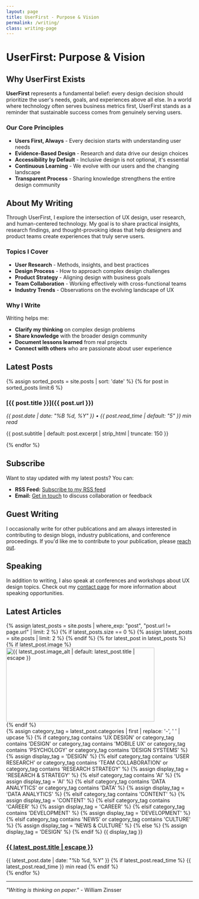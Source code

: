 ```yaml
---
layout: page
title: UserFirst - Purpose & Vision
permalink: /writing/
class: writing-page
---
```


# UserFirst: Purpose & Vision

## Why UserFirst Exists

**UserFirst** represents a fundamental belief: every design decision should prioritize the user's needs, goals, and experiences above all else. In a world where technology often serves business metrics first, UserFirst stands as a reminder that sustainable success comes from genuinely serving users.

### Our Core Principles

- **Users First, Always** - Every decision starts with understanding user needs
- **Evidence-Based Design** - Research and data drive our design choices
- **Accessibility by Default** - Inclusive design is not optional, it's essential
- **Continuous Learning** - We evolve with our users and the changing landscape
- **Transparent Process** - Sharing knowledge strengthens the entire design community

## About My Writing

Through UserFirst, I explore the intersection of UX design, user research, and human-centered technology. My goal is to share practical insights, research findings, and thought-provoking ideas that help designers and product teams create experiences that truly serve users.

### Topics I Cover

- **User Research** - Methods, insights, and best practices
- **Design Process** - How to approach complex design challenges
- **Product Strategy** - Aligning design with business goals
- **Team Collaboration** - Working effectively with cross-functional teams
- **Industry Trends** - Observations on the evolving landscape of UX

### Why I Write

Writing helps me:
- **Clarify my thinking** on complex design problems
- **Share knowledge** with the broader design community
- **Document lessons learned** from real projects
- **Connect with others** who are passionate about user experience

## Latest Posts

{% assign sorted_posts = site.posts | sort: 'date' %}
{% for post in sorted_posts limit:6 %}
### [{{ post.title }}]({{ post.url }})
*{{ post.date | date: "%B %d, %Y" }} • {{ post.read_time | default: "5" }} min read*

{{ post.subtitle | default: post.excerpt | strip_html | truncate: 150 }}

{% endfor %}

## Subscribe

Want to stay updated with my latest posts? You can:

- **RSS Feed:** [Subscribe to my RSS feed](/feed.xml)
- **Email:** [Get in touch](mailto:hello@haiderali.co) to discuss collaboration or feedback

## Guest Writing

I occasionally write for other publications and am always interested in contributing to design blogs, industry publications, and conference proceedings. If you'd like me to contribute to your publication, please [reach out](/contact/).

## Speaking

In addition to writing, I also speak at conferences and workshops about UX design topics. Check out my [contact page](/contact/) for more information about speaking opportunities.

<!-- Latest Articles Section -->
<section class="related-posts">
    <h2 class="related-posts-title">Latest Articles</h2>
    <div class="related-posts-grid">
        {% assign latest_posts = site.posts | where_exp: "post", "post.url != page.url" | limit: 2 %}
        {% if latest_posts.size == 0 %}
            {% assign latest_posts = site.posts | limit: 2 %}
        {% endif %}
        {% for latest_post in latest_posts %}
        <article class="related-post-card">
            {% if latest_post.image %}
            <div class="related-post-image">
                <img src="{{ latest_post.image }}" alt="{{ latest_post.image_alt | default: latest_post.title | escape }}" loading="lazy" width="400" height="200">
            </div>
            {% endif %}
            <div class="related-post-content">
                {% assign category_tag = latest_post.categories | first | replace: '-', ' ' | upcase %}
                {% if category_tag contains 'UX DESIGN' or category_tag contains 'DESIGN' or category_tag contains 'MOBILE UX' or category_tag contains 'PSYCHOLOGY' or category_tag contains 'DESIGN SYSTEMS' %}
                    {% assign display_tag = 'DESIGN' %}
                {% elsif category_tag contains 'USER RESEARCH' or category_tag contains 'TEAM COLLABORATION' or category_tag contains 'RESEARCH STRATEGY' %}
                    {% assign display_tag = 'RESEARCH & STRATEGY' %}
                {% elsif category_tag contains 'AI' %}
                    {% assign display_tag = 'AI' %}
                {% elsif category_tag contains 'DATA ANALYTICS' or category_tag contains 'DATA' %}
                    {% assign display_tag = 'DATA ANALYTICS' %}
                {% elsif category_tag contains 'CONTENT' %}
                    {% assign display_tag = 'CONTENT' %}
                {% elsif category_tag contains 'CAREER' %}
                    {% assign display_tag = 'CAREER' %}
                {% elsif category_tag contains 'DEVELOPMENT' %}
                    {% assign display_tag = 'DEVELOPMENT' %}
                {% elsif category_tag contains 'NEWS' or category_tag contains 'CULTURE' %}
                    {% assign display_tag = 'NEWS & CULTURE' %}
                {% else %}
                    {% assign display_tag = 'DESIGN' %}
                {% endif %}
                <span class="unified-tag card-element-spacing">{{ display_tag }}</span>
                <h3 class="related-post-title card-element-spacing">
                    <a href="{{ latest_post.url | relative_url }}">{{ latest_post.title | escape }}</a>
                </h3>
                <div class="related-post-meta card-element-spacing">
                    <span class="related-post-date">{{ latest_post.date | date: "%b %d, %Y" }}</span>
                    {% if latest_post.read_time %}
                    <span class="related-post-read-time">{{ latest_post.read_time }} min read</span>
                    {% endif %}
                </div>
            </div>
        </article>
        {% endfor %}
    </div>
</section>

---

*"Writing is thinking on paper."* - William Zinsser
